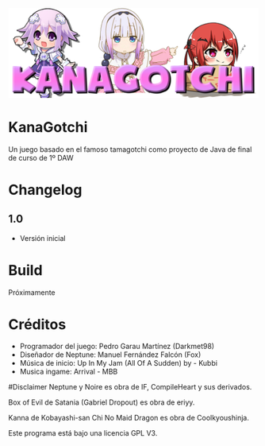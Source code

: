 ![KanaGotchi](https://github.com/Darkmet98/KanaGotchi/blob/master/Kanagotchi/resources/Media/Images/UI/Logo.png?raw=true)
# KanaGotchi
Un juego basado en el famoso tamagotchi como proyecto de Java de final de curso de 1º DAW

# Changelog
## 1.0
* Versión inicial

# Build
Próximamente

# Créditos
* Programador del juego: Pedro Garau Martínez (Darkmet98)
* Diseñador de Neptune: Manuel Fernández Falcón (Fox)
* Música de inicio: Up In My Jam (All Of A Sudden) by - Kubbi
* Musica ingame: Arrival - MBB

#Disclaimer
Neptune y Noire es obra de IF, CompileHeart y sus derivados.

Box of Evil de Satania (Gabriel Dropout) es obra de eriyy.

Kanna de Kobayashi-san Chi No Maid Dragon es obra de Coolkyoushinja.

Este programa está bajo una licencia GPL V3.